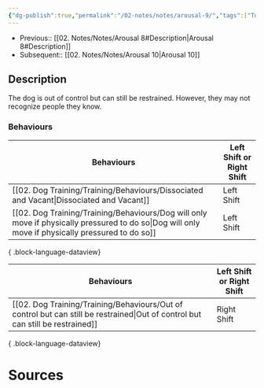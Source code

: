 ```yaml
---
{"dg-publish":true,"permalink":"/02-notes/notes/arousal-9/","tags":["Td6C","Note"],"noteIcon":"","created":"2023-12-02T16:39:01.000-04:00","updated":"2024-08-11T20:31:28.839-03:00"}
---
```


- Previous:: [[02. Notes/Notes/Arousal 8#Description\|Arousal 8#Description]]
- Subsequent:: [[02. Notes/Notes/Arousal 10\|Arousal 10]]
## Description
 The dog is out of control but can still be restrained. However, they may not recognize people they know. 

### Behaviours
| Behaviours                                                                                                                                           | Left Shift or Right Shift |
| ---------------------------------------------------------------------------------------------------------------------------------------------------- | ------------------------- |
| [[02. Dog Training/Training/Behaviours/Dissociated and Vacant\|Dissociated and Vacant]]                                                           | Left Shift                |
| [[02. Dog Training/Training/Behaviours/Dog will only move if physically pressured to do so\|Dog will only move if physically pressured to do so]] | Left Shift                |

{ .block-language-dataview}


| Behaviours                                                                                                                         | Left Shift or Right Shift |
| ---------------------------------------------------------------------------------------------------------------------------------- | ------------------------- |
| [[02. Dog Training/Training/Behaviours/Out of control but can still be restrained\|Out of control but can still be restrained]] | Right Shift               |

{ .block-language-dataview}

# Sources